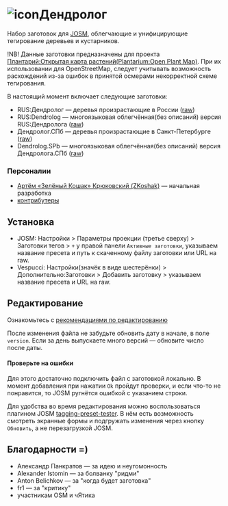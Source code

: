 # ![icon](https://upload.wikimedia.org/wikipedia/commons/thumb/3/30/Forestry_Le%C5%9Bnictwo_%28Beentree%292.svg/50px-Forestry_Le%C5%9Bnictwo_%28Beentree%292.svg.png)Дендролог
Набор заготовок для [JOSM](https://josm.openstreetmap.de/), облегчающие и унифицирующие тегирование деревьев и кустарников.

!NB! Данные заготовки предназначены для проекта [Плантарий:Открытая карта растений(Plantarium:Open Plant Map)](http://opm.zkoshak.linkpc.net). При их использовании для OpenStreetMap, следует учитывать возможность расхождений из-за ошибок в принятой осмерами некорректной схеме тегирования.

В настоящий момент включает следующие заготовки:
* RUS:Дендролог — деревья произрастающие в России ([raw](https://raw.githubusercontent.com/ZKoshak/dendrolog-josm-preset/master/rus-dendrolog.xml))
* RUS:Dendrolog — многоязыковая облегчённая(без описаний) версия RUS:Дендролога ([raw](https://raw.githubusercontent.com/ZKoshak/dendrolog-josm-preset/master/rus-dendrolog(int).xml))
* Дендролог.СПб — деревья произрастающие в Санкт-Петербурге ([raw](https://raw.githubusercontent.com/ZKoshak/dendrolog-josm-preset/master/dendrolog_spb.xml))
* Dendrolog.SPb — многоязыковая облегчённая(без описаний) версия Дендролога.СПб ([raw](https://raw.githubusercontent.com/ZKoshak/dendrolog-josm-preset/master/dendrolog_spb(int).xml))

### Персоналии
- [Артём «Зелёный Кошак» Крюковский (ZKoshak)](https://github.com/ZKoshak) — начальная разработка
- [контрибутеры](https://github.com/ZKoshak/dendrolog-josm-preset/graphs/contributors)

## Установка
* JOSM: Настройки > Параметры проекции (третье сверху) > Заготовки тегов > `+` у правой панели `Активные заготовки`, указываем название пресета и путь к скаченному файлу заготовки или URL на raw.
* Vespucci: Настройки(значёк в виде шестерёнки) > Дополнительно:Заготовки > Добавить заготовку > указываем название пресета и URL на raw.

## Редактирование
Ознакомьтесь с [рекомендациями по редактированию](CONTRIBUTING.md)

После изменения файла не забудьте обновить дату в начале, в поле `version`. Если за день выпускаете много версий — обновите число после даты.

#### Проверьте на ошибки
Для этого достаточно подключить файл с заготовкой локально. В момент добавления при нажатии `Ok` пройдут проверки, и если что-то не понравится, то JOSM ругнётся ошибкой с указанием строки.

Для удобства во время редактирования можно воспользоваться плагином JOSM [tagging-preset-tester](https://wiki.openstreetmap.org/wiki/JOSM/Plugins/tagging-preset-tester). В нём есть возможность смотреть экранные формы и подгружать изменения через кнопку `Обновить`, а не перезагрузкой JOSM.

## Благодарности =)
- Александр Панкратов — за идею и неугомонность
- Alexander Istomin — за болванку "ридми"
- Anton Belichkov — за "когда будет заготовка"
- fr1 — за "критику"
- участникам OSM и чЯтика
